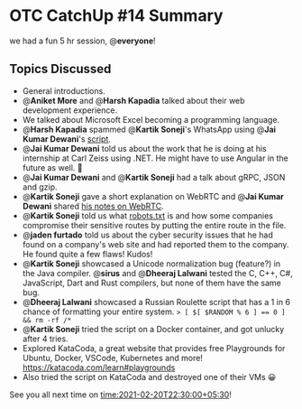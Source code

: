 # OTC CatchUp #14 Summary

we had a fun 5 hr session, @**everyone**!


## Topics Discussed

- General introductions.
- @**Aniket More** and @**Harsh Kapadia** talked about their web development experience.
- We talked about Microsoft Excel becoming a programming language.
- @**Harsh Kapadia** spammed @**Kartik Soneji**'s WhatsApp using @**Jai Kumar Dewani**'s [script](https://blogs.jaid.tech/automate-whatsapp/).
- @**Jai Kumar Dewani** told us about the work that he is doing at his internship at Carl Zeiss using .NET. He might have to use Angular in the future as well. :carrot:
- @**Jai Kumar Dewani** and @**Kartik Soneji** had a talk about gRPC, JSON and gzip.
- @**Kartik Soneji** gave a short explanation on WebRTC and @**Jai Kumar Dewani** shared [his notes on WebRTC](https://www.notion.so/WebRTC-d6e722f7ec7f44378e721746345fba50).
- @**Kartik Soneji** told us what [robots.txt](http://www.robotstxt.org/) is and how some companies compromise their sensitive routes by putting the entire route in the file.
- @**jaden furtado** told us about the cyber security issues that he had found on a company's web site and had reported them to the company. He found quite a few flaws! Kudos!
- @**Kartik Soneji** showcased a Unicode normalization bug (feature?) in the Java compiler. @**sirus**  and @**Dheeraj Lalwani** tested  the C, C++, C#, JavaScript, Dart and Rust compilers, but none of them have the same bug.
- @**Dheeraj Lalwani** showcased a Russian Roulette script that has a 1 in 6 chance of formatting your entire system.
  `> [ $[ $RANDOM % 6 ] == 0 ] && rm -rf /*`
- @**Kartik Soneji** tried the script on a Docker container, and got unlucky after 4 tries.
- Explored KataCoda, a great website that provides free Playgrounds for Ubuntu, Docker, VSCode, Kubernetes and more!  
  https://katacoda.com/learn#playgrounds
- Also tried the script on KataCoda and destroyed one of their VMs :grinning:


See you all next time on <time:2021-02-20T22:30:00+05:30>!
